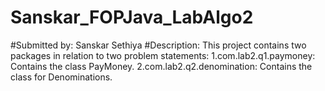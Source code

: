 # Sanskar_FOPJava_LabAlgo2

#Submitted by: Sanskar Sethiya
#Description: This project contains two packages in relation to two problem statements:
  1.com.lab2.q1.paymoney: Contains the class PayMoney.
  2.com.lab2.q2.denomination: Contains the class for Denominations.
